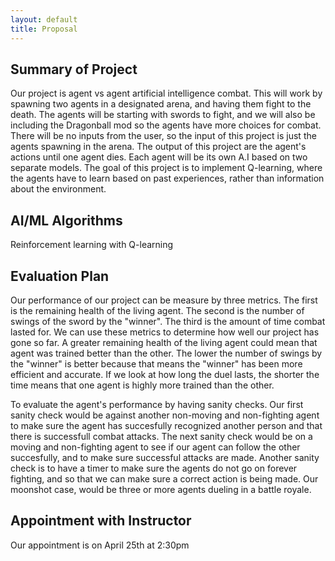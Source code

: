 ```yaml
---
layout: default
title: Proposal
---
```


## Summary of Project
Our project is agent vs agent artificial intelligence combat. This will work by spawning two agents in a designated arena, and having them fight to the death. The agents will be starting with swords to fight, and we will also be including the Dragonball mod so the agents have more choices for combat. There will be no inputs from the user, so the input of this project is just the agents spawning in the arena. The output of this project are the agent's actions until one agent dies. Each agent will be its own A.I based on two separate models. The goal of this project is to implement Q-learning, where the agents have to learn based on past experiences, rather than information about the environment.

## AI/ML Algorithms
Reinforcement learning with Q-learning

## Evaluation Plan
Our performance of our project can be measure by three metrics. The first is the remaining health of the living agent. The second is the number of swings of the sword by the "winner". The third is the amount of time combat lasted for. We can use these metrics to determine how well our project has gone so far. A greater remaining health of the living agent could mean that agent was trained better than the other. The lower the number of swings by the "winner" is better because that means the "winner" has been more efficient and accurate. If we look at how long the duel lasts, the shorter the time means that one agent is highly more trained than the other.

To evaluate the agent's performance by having sanity checks. Our first sanity check would be against another non-moving and non-fighting agent to make sure the agent has succesfully recognized another person and that there is successfull combat attacks. The next sanity check would be on a moving and non-fighting agent to see if our agent can follow the other succesfully, and to make sure successful attacks are made. Another sanity check is to have a timer to make sure the agents do not go on forever fighting, and so that we can make sure a correct action is being made. Our moonshot case, would be three or more agents dueling in a battle royale.

## Appointment with Instructor
Our appointment is on April 25th at 2:30pm

